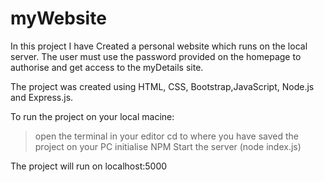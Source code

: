 # myWebsite
In this project I have Created a personal website which runs on the local server.
The user must use the password provided on the homepage to authorise and get access to the myDetails site.

The project was created using HTML, CSS, Bootstrap,JavaScript, Node.js and Express.js.

To run the project on your local macine:
> open the terminal in your editor
> cd to where you have saved the project on your PC
> initialise NPM
> Start the server (node index.js)

The project will run on localhost:5000
